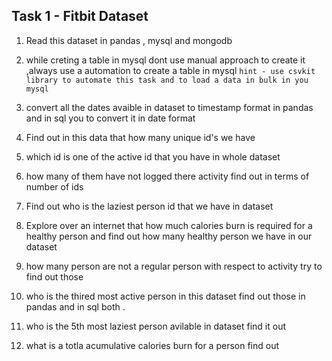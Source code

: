 ## Task 1 - Fitbit Dataset

1. Read this dataset in pandas , mysql and mongodb 

2. while creting a table in mysql dont use manual approach to create it  ,always use a automation to create a table in mysql
  `hint - use csvkit library to automate this task and to load a data in bulk in you mysql`
  
3. convert all the dates avaible in dataset to timestamp format in pandas and in sql you to convert it in date format
4. Find out in this data that how many unique id's we have 
5. which id is one of the active id that you have in whole dataset 
6. how many of them have not logged there activity find out in terms of number of ids 
7. Find out who is the laziest person id that we have in dataset 
8. Explore over an internet that how much calories burn is required for a healthy person and find out how many healthy person we have in our dataset 
9. how many person are not a regular person with respect to activity try to find out those 
10. who is the thired most active person in this dataset find out those in pandas and in sql both . 
11. who is the 5th most laziest person avilable in dataset find it out 
12. what is a totla acumulative calories burn for a person find out 
